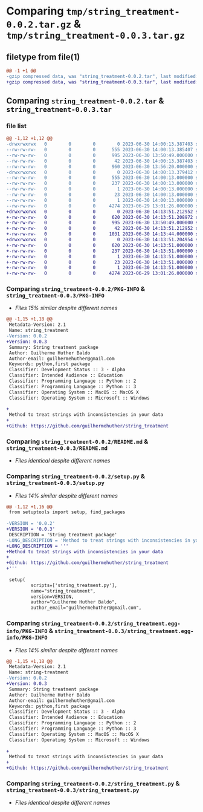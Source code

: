 # Comparing `tmp/string_treatment-0.0.2.tar.gz` & `tmp/string_treatment-0.0.3.tar.gz`

## filetype from file(1)

```diff
@@ -1 +1 @@
-gzip compressed data, was "string_treatment-0.0.2.tar", last modified: Fri Jun 30 14:00:13 2023, max compression
+gzip compressed data, was "string_treatment-0.0.3.tar", last modified: Fri Jun 30 14:13:51 2023, max compression
```

## Comparing `string_treatment-0.0.2.tar` & `string_treatment-0.0.3.tar`

### file list

```diff
@@ -1,12 +1,12 @@
-drwxrwxrwx   0        0        0        0 2023-06-30 14:00:13.387403 string_treatment-0.0.2/
--rw-rw-rw-   0        0        0      555 2023-06-30 14:00:13.385407 string_treatment-0.0.2/PKG-INFO
--rw-rw-rw-   0        0        0      995 2023-06-30 13:50:49.000000 string_treatment-0.0.2/README.md
--rw-rw-rw-   0        0        0       42 2023-06-30 14:00:13.387403 string_treatment-0.0.2/setup.cfg
--rw-rw-rw-   0        0        0      960 2023-06-30 13:56:20.000000 string_treatment-0.0.2/setup.py
-drwxrwxrwx   0        0        0        0 2023-06-30 14:00:13.379412 string_treatment-0.0.2/string_treatment.egg-info/
--rw-rw-rw-   0        0        0      555 2023-06-30 14:00:13.000000 string_treatment-0.0.2/string_treatment.egg-info/PKG-INFO
--rw-rw-rw-   0        0        0      237 2023-06-30 14:00:13.000000 string_treatment-0.0.2/string_treatment.egg-info/SOURCES.txt
--rw-rw-rw-   0        0        0        1 2023-06-30 14:00:13.000000 string_treatment-0.0.2/string_treatment.egg-info/dependency_links.txt
--rw-rw-rw-   0        0        0       23 2023-06-30 14:00:13.000000 string_treatment-0.0.2/string_treatment.egg-info/requires.txt
--rw-rw-rw-   0        0        0        1 2023-06-30 14:00:13.000000 string_treatment-0.0.2/string_treatment.egg-info/top_level.txt
--rw-rw-rw-   0        0        0     4274 2023-06-29 13:01:26.000000 string_treatment-0.0.2/string_treatment.py
+drwxrwxrwx   0        0        0        0 2023-06-30 14:13:51.212952 string_treatment-0.0.3/
+-rw-rw-rw-   0        0        0      620 2023-06-30 14:13:51.208972 string_treatment-0.0.3/PKG-INFO
+-rw-rw-rw-   0        0        0      995 2023-06-30 13:50:49.000000 string_treatment-0.0.3/README.md
+-rw-rw-rw-   0        0        0       42 2023-06-30 14:13:51.212952 string_treatment-0.0.3/setup.cfg
+-rw-rw-rw-   0        0        0     1031 2023-06-30 14:13:44.000000 string_treatment-0.0.3/setup.py
+drwxrwxrwx   0        0        0        0 2023-06-30 14:13:51.204954 string_treatment-0.0.3/string_treatment.egg-info/
+-rw-rw-rw-   0        0        0      620 2023-06-30 14:13:51.000000 string_treatment-0.0.3/string_treatment.egg-info/PKG-INFO
+-rw-rw-rw-   0        0        0      237 2023-06-30 14:13:51.000000 string_treatment-0.0.3/string_treatment.egg-info/SOURCES.txt
+-rw-rw-rw-   0        0        0        1 2023-06-30 14:13:51.000000 string_treatment-0.0.3/string_treatment.egg-info/dependency_links.txt
+-rw-rw-rw-   0        0        0       23 2023-06-30 14:13:51.000000 string_treatment-0.0.3/string_treatment.egg-info/requires.txt
+-rw-rw-rw-   0        0        0        1 2023-06-30 14:13:51.000000 string_treatment-0.0.3/string_treatment.egg-info/top_level.txt
+-rw-rw-rw-   0        0        0     4274 2023-06-29 13:01:26.000000 string_treatment-0.0.3/string_treatment.py
```

### Comparing `string_treatment-0.0.2/PKG-INFO` & `string_treatment-0.0.3/PKG-INFO`

 * *Files 15% similar despite different names*

```diff
@@ -1,15 +1,18 @@
 Metadata-Version: 2.1
 Name: string_treatment
-Version: 0.0.2
+Version: 0.0.3
 Summary: String treatment package
 Author: Guilherme Huther Baldo
 Author-email: guilhermehuther@gmail.com
 Keywords: python,first package
 Classifier: Development Status :: 3 - Alpha
 Classifier: Intended Audience :: Education
 Classifier: Programming Language :: Python :: 2
 Classifier: Programming Language :: Python :: 3
 Classifier: Operating System :: MacOS :: MacOS X
 Classifier: Operating System :: Microsoft :: Windows
 
+
 Method to treat strings with inconsistencies in your data
+
+Github: https://github.com/guilhermehuther/string_treatment
```

### Comparing `string_treatment-0.0.2/README.md` & `string_treatment-0.0.3/README.md`

 * *Files identical despite different names*

### Comparing `string_treatment-0.0.2/setup.py` & `string_treatment-0.0.3/setup.py`

 * *Files 14% similar despite different names*

```diff
@@ -1,12 +1,16 @@
 from setuptools import setup, find_packages
 
-VERSION = '0.0.2' 
+VERSION = '0.0.3' 
 DESCRIPTION = 'String treatment package'
-LONG_DESCRIPTION = 'Method to treat strings with inconsistencies in your data'
+LONG_DESCRIPTION = '''
+Method to treat strings with inconsistencies in your data
+
+Github: https://github.com/guilhermehuther/string_treatment
+'''
 
 setup(
         scripts=['string_treatment.py'],
         name="string_treatment", 
         version=VERSION,
         author="Guilherme Huther Baldo",
         author_email="guilhermehuther@gmail.com",
```

### Comparing `string_treatment-0.0.2/string_treatment.egg-info/PKG-INFO` & `string_treatment-0.0.3/string_treatment.egg-info/PKG-INFO`

 * *Files 14% similar despite different names*

```diff
@@ -1,15 +1,18 @@
 Metadata-Version: 2.1
 Name: string-treatment
-Version: 0.0.2
+Version: 0.0.3
 Summary: String treatment package
 Author: Guilherme Huther Baldo
 Author-email: guilhermehuther@gmail.com
 Keywords: python,first package
 Classifier: Development Status :: 3 - Alpha
 Classifier: Intended Audience :: Education
 Classifier: Programming Language :: Python :: 2
 Classifier: Programming Language :: Python :: 3
 Classifier: Operating System :: MacOS :: MacOS X
 Classifier: Operating System :: Microsoft :: Windows
 
+
 Method to treat strings with inconsistencies in your data
+
+Github: https://github.com/guilhermehuther/string_treatment
```

### Comparing `string_treatment-0.0.2/string_treatment.py` & `string_treatment-0.0.3/string_treatment.py`

 * *Files identical despite different names*

